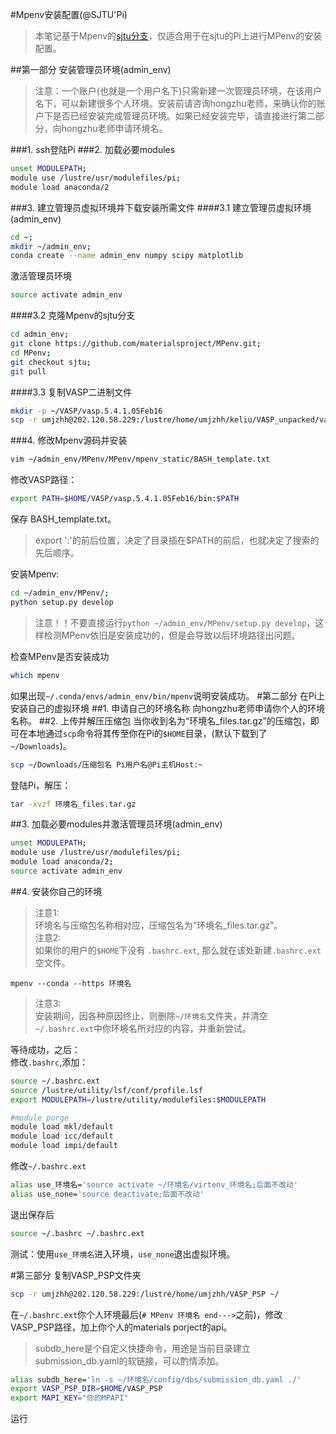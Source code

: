 #Mpenv安装配置(@SJTU'Pi)

>本笔记基于Mpenv的[sjtu分支](https://github.com/materialsproject/MPenv/tree/sjtu)，仅适合用于在sjtu的Pi上进行MPenv的安装配置。

##第一部分 安装管理员环境(admin_env)
>注意：一个账户(也就是一个用户名下)只需新建一次管理员环境，在该用户名下，可以新建很多个人环境。安装前请咨询hongzhu老师，来确认你的账户下是否已经安装完成管理员环境。如果已经安装完毕，请直接进行第二部分，向hongzhu老师申请环境名。

###1. ssh登陆Pi
###2. 加载必要modules
```sh
unset MODULEPATH;
module use /lustre/usr/modulefiles/pi;
module load anaconda/2
```
###3. 建立管理员虚拟环境并下载安装所需文件
####3.1 建立管理员虚拟环境(admin_env)
```sh
cd ~;
mkdir ~/admin_env;
conda create --name admin_env numpy scipy matplotlib
```
激活管理员环境

```sh
source activate admin_env
```
####3.2 克隆Mpenv的sjtu分支
```sh
cd admin_env;
git clone https://github.com/materialsproject/MPenv.git;
cd MPenv;
git checkout sjtu;
git pull
```
####3.3 复制VASP二进制文件

```sh
mkdir -p ~/VASP/vasp.5.4.1.05Feb16
scp -r umjzhh@202.120.58.229:/lustre/home/umjzhh/keliu/VASP_unpacked/vasp.5.4.1.05Feb16/bin/ ~/VASP/vasp.5.4.1.05Feb16/bin/
```
###4. 修改Mpenv源码并安装
```sh
vim ~/admin_env/MPenv/MPenv/mpenv_static/BASH_template.txt
```
修改VASP路径：
>  

```sh
export PATH=$HOME/VASP/vasp.5.4.1.05Feb16/bin:$PATH
```
保存 BASH\_template.txt。 
>export ':'的前后位置，决定了目录插在$PATH的前后，也就决定了搜索的先后顺序。  

安装Mpenv:

```sh
cd ~/admin_env/MPenv/;
python setup.py develop
```
>注意！！不要直接运行`python ~/admin_env/MPenv/setup.py develop`，这样检测MPenv依旧是安装成功的，但是会导致以后环境路径出问题。

检查MPenv是否安装成功

```sh
which mpenv
```
如果出现`~/.conda/envs/admin_env/bin/mpenv`说明安装成功。
#第二部分 在Pi上安装自己的虚拟环境
##1. 申请自己的环境名称
向hongzhu老师申请你个人的环境名称。
##2. 上传并解压压缩包
当你收到名为“环境名_files.tar.gz”的压缩包，即可在本地通过`scp`命令将其传至你在Pi的`$HOME`目录，(默认下载到了`~/Downloads`)。

```sh
scp ~/Downloads/压缩包名 Pi用户名@Pi主机Host:~
```
登陆Pi，解压：

```sh
tar -xvzf 环境名_files.tar.gz
```
##3. 加载必要modules并激活管理员环境(admin_env)
```sh
unset MODULEPATH;
module use /lustre/usr/modulefiles/pi;
module load anaconda/2;
source activate admin_env
```
##4. 安装你自己的环境
>注意1:  
>环境名与压缩包名称相对应，压缩包名为“环境名_files.tar.gz”。  
>注意2:  
>如果你的用户的`$HOME`下没有 `.bashrc.ext`, 那么就在该处新建`.bashrc.ext`空文件。

```
mpenv --conda --https 环境名
```
>注意3:  
>安装期间，因各种原因终止，则删除`~/环境名`文件夹，并清空`~/.bashrc.ext`中你环境名所对应的内容，并重新尝试。

等待成功，之后：  
修改`.bashrc`,添加：

```sh
source ~/.bashrc.ext
source /lustre/utility/lsf/conf/profile.lsf
export MODULEPATH=/lustre/utility/modulefiles:$MODULEPATH

#module purge
module load mkl/default
module load icc/default
module load impi/default
```

修改`~/.bashrc.ext`

```sh
alias use_环境名='source activate ~/环境名/virtenv_环境名;后面不改动'
alias use_none='source deactivate;后面不改动'
```
退出保存后

```sh
source ~/.bashrc ~/.bashrc.ext
```
测试：使用`use_环境名`进入环境，`use_none`退出虚拟环境。

#第三部分
复制VASP\_PSP文件夹

```sh
scp -r umjzhh@202.120.58.229:/lustre/home/umjzhh/VASP_PSP ~/
```
在`~/.bashrc.ext`你个人环境最后(`# MPenv 环境名 end--->`之前)，修改VASP_PSP路径，加上你个人的materials porject的api。
>subdb_here是个自定义快捷命令，用途是当前目录建立submission\_db.yaml的软链接，可以酌情添加。

```sh
alias subdb_here='ln -s ~/环境名/config/dbs/submission_db.yaml ./'
export VASP_PSP_DIR=$HOME/VASP_PSP
export MAPI_KEY="你的MPAPI"
```
运行
